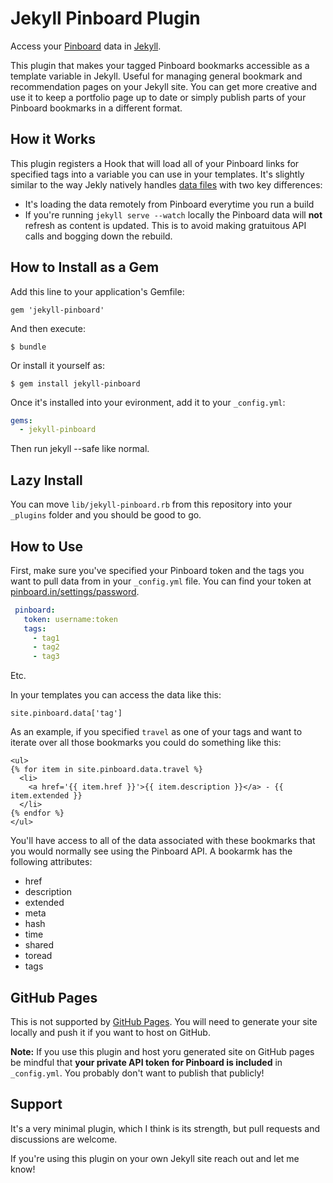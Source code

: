#  Jekyll Pinboard Plugin

Access your [Pinboard](pinboard.in) data in  [Jekyll](https://jekyllrb.com).

This  plugin that makes your tagged Pinboard bookmarks  accessible as a template variable in Jekyll. Useful for managing general bookmark and recommendation pages on your Jekyll site. You can get more creative and use it to keep a portfolio page up to date or simply publish parts of your Pinboard bookmarks in a different format.

## How it Works

 This plugin registers a Hook that will load all of your Pinboard links for specified tags into a variable you can use in your templates. It's slightly similar to the way Jekly natively handles [data files](https://jekyllrb.com/docs/datafiles/) with two key differences:
 
 - It's loading the data remotely from Pinboard everytime you run a build
 - If you're running `jekyll serve --watch` locally the Pinboard data will **not** refresh as content is updated. This is to avoid making gratuitous API calls and bogging down the rebuild.
 
 
## How to Install as a Gem
 
Add this line to your application's Gemfile:

```
gem 'jekyll-pinboard'
```

And then execute:

```
$ bundle
```

Or install it yourself as:

```
$ gem install jekyll-pinboard
```

Once it's installed into your evironment, add it to your `_config.yml`:

```YAML
gems:
  - jekyll-pinboard
```

Then run jekyll <cmd> --safe like normal.

## Lazy Install

You can move `lib/jekyll-pinboard.rb` from this repository into your `_plugins` folder and you should be good to go.
 
## How to Use

First, make sure you've specified your Pinboard token and the tags you want to pull data from in your `_config.yml` file. You can find your token at [pinboard.in/settings/password](https://pinboard.in/settings/password). 

```YAML
 pinboard:
   token: username:token
   tags:
     - tag1
     - tag2
     - tag3
````

Etc.

 In your templates you can access the data like this:

```Liquid
site.pinboard.data['tag']
```

As an example, if you specified `travel` as one of your tags and want to iterate over all those bookmarks you could do something like this:

```Liquid
<ul>
{% for item in site.pinboard.data.travel %} 
  <li>
    <a href='{{ item.href }}'>{{ item.description }}</a> - {{ item.extended }}
  </li>
{% endfor %}
</ul>
````

You'll have access to all of the data associated with these bookmarks that you would normally see using the Pinboard API. A bookarmk has the following attributes:

- href
- description
- extended
- meta
- hash
- time
- shared
- toread
- tags

## GitHub Pages

This is not supported by [GitHub Pages](https://pages.github.com/versions/). You will need to generate your site locally and push it if you want to host on GitHub.

**Note:** If you use this plugin and host yoru generated site on GitHub pages be mindful that **your private API token for Pinboard is included** in `_config.yml`. You probably don't want to publish that publicly!


## Support

It's a very minimal plugin, which I think is its strength, but pull requests and discussions are welcome. 

If you're using this plugin on your own Jekyll site reach out and let me know! 